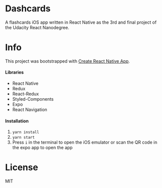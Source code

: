 # Dashcards
A flashcards iOS app written in React Native as the 3rd and final project of the Udacity React Nanodegree.

# Info
This project was bootstrapped with [Create React Native App](https://github.com/react-community/create-react-native-app).

#### Libraries
- React Native
- Redux
- React-Redux
- Styled-Components
- Expo
- React Navigation

#### Installation
1. `yarn install`
2. `yarn start`
3. Press `i` in the terminal to open the iOS emulator or scan the QR code in the expo app to open the app

# License
MIT
